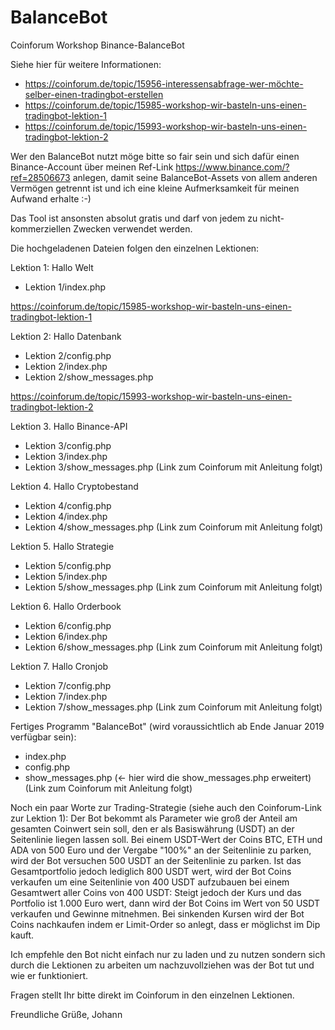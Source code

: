 # BalanceBot
Coinforum Workshop Binance-BalanceBot

Siehe hier für weitere Informationen:
- https://coinforum.de/topic/15956-interessensabfrage-wer-möchte-selber-einen-tradingbot-erstellen
- https://coinforum.de/topic/15985-workshop-wir-basteln-uns-einen-tradingbot-lektion-1
- https://coinforum.de/topic/15993-workshop-wir-basteln-uns-einen-tradingbot-lektion-2

Wer den BalanceBot nutzt möge bitte so fair sein und sich dafür einen Binance-Account über meinen Ref-Link https://www.binance.com/?ref=28506673  anlegen, damit seine BalanceBot-Assets von allem anderen Vermögen getrennt ist und ich eine kleine Aufmerksamkeit für meinen Aufwand erhalte :-)

Das Tool ist ansonsten absolut gratis und darf von jedem zu nicht-kommerziellen Zwecken verwendet werden.

Die hochgeladenen Dateien folgen den einzelnen Lektionen:

Lektion 1: Hallo Welt
- Lektion 1/index.php

https://coinforum.de/topic/15985-workshop-wir-basteln-uns-einen-tradingbot-lektion-1

Lektion 2: Hallo Datenbank
- Lektion 2/config.php
- Lektion 2/index.php
- Lektion 2/show_messages.php

https://coinforum.de/topic/15993-workshop-wir-basteln-uns-einen-tradingbot-lektion-2

Lektion 3. Hallo Binance-API
- Lektion 3/config.php
- Lektion 3/index.php
- Lektion 3/show_messages.php
(Link zum Coinforum mit Anleitung folgt)

Lektion 4. Hallo Cryptobestand
- Lektion 4/config.php
- Lektion 4/index.php
- Lektion 4/show_messages.php
(Link zum Coinforum mit Anleitung folgt)

Lektion 5. Hallo Strategie
- Lektion 5/config.php
- Lektion 5/index.php
- Lektion 5/show_messages.php
(Link zum Coinforum mit Anleitung folgt)

Lektion 6. Hallo Orderbook
- Lektion 6/config.php
- Lektion 6/index.php
- Lektion 6/show_messages.php
(Link zum Coinforum mit Anleitung folgt)

Lektion 7. Hallo Cronjob
- Lektion 7/config.php
- Lektion 7/index.php
- Lektion 7/show_messages.php
(Link zum Coinforum mit Anleitung folgt)

Fertiges Programm "BalanceBot" (wird voraussichtlich ab Ende Januar 2019 verfügbar sein):
- index.php
- config.php
- show_messages.php (<- hier wird die show_messages.php erweitert)
(Link zum Coinforum mit Anleitung folgt)

Noch ein paar Worte zur Trading-Strategie (siehe auch den Coinforum-Link zur Lektion 1):
Der Bot bekommt als Parameter wie groß der Anteil am gesamten Coinwert sein soll, den er als Basiswährung (USDT) an der Seitenlinie liegen lassen soll.
Bei einem USDT-Wert der Coins BTC, ETH und ADA von 500 Euro und der Vergabe "100%" an der Seitenlinie zu parken, wird der Bot versuchen 500 USDT an der Seitenlinie zu parken. Ist das Gesamtportfolio jedoch lediglich 800 USDT wert, wird der Bot Coins verkaufen um eine Seitenlinie von 400 USDT aufzubauen bei einem Gesamtwert aller Coins von 400 USDT:
Steigt jedoch der Kurs und das Portfolio ist 1.000 Euro wert, dann wird der Bot Coins im Wert von 50 USDT verkaufen und Gewinne mitnehmen.
Bei sinkenden Kursen wird der Bot Coins nachkaufen indem er Limit-Order so anlegt, dass er möglichst im Dip kauft.

Ich empfehle den Bot nicht einfach nur zu laden und zu nutzen sondern sich durch die Lektionen zu arbeiten um nachzuvollziehen was der Bot tut und wie er funktioniert.

Fragen stellt Ihr bitte direkt im Coinforum in den einzelnen Lektionen.

Freundliche Grüße, Johann
